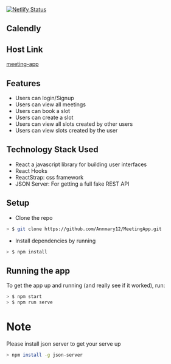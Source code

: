 [![Netlify Status](https://api.netlify.com/api/v1/badges/6506728b-3258-4a16-849d-04efaa7c93da/deploy-status)](https://app.netlify.com/sites/meetingapp/deploys)

## Calendly

## Host Link
[meeting-app](https://meetingapp.netlify.com/)

## Features
* Users can login/Signup
* Users can view all meetings
* Users can book a slot
* Users can create a slot
* Users can view all slots created by other users
* Users can view slots created by the user

## Technology Stack Used
* React a javascript library for building user interfaces
* React Hooks
* ReactStrap: css framework
* JSON Server: For getting a full fake REST API


## Setup

* Clone the repo

```sh
> $ git clone https://github.com/Annmary12/MeetingApp.git
```

* Install dependencies by running

```sh
> $ npm install
```

## Running the app

To get the app up and running (and really see if it worked), run:

```sh
> $ npm start
> $ npm run serve
```

# Note
Please install json server to get your serve up
```sh
> npm install -g json-server
```
